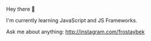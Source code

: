 Hey there 👋

I'm currently learning JavaScript and JS Frameworks.

Ask me about anything:
http://instagram.com/frostaybek
